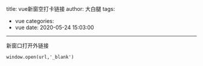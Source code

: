 title: vue新窗空打卡链接
author: 大白腿
tags:
  - vue
categories:
  - vue
date: 2020-05-24 15:03:00
---
新窗口打开外链接 
```
window.open(url,'_blank')
```